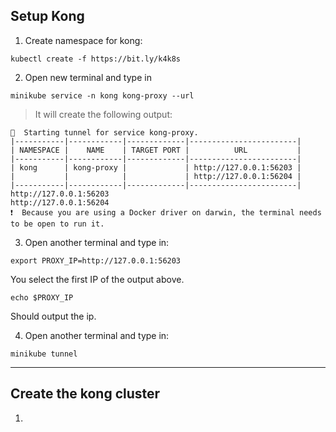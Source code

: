 ## Setup Kong

1. Create namespace for kong:
```
kubectl create -f https://bit.ly/k4k8s
```

2. Open new terminal and type in
```
minikube service -n kong kong-proxy --url
```
> It will create the following output:

```
🏃  Starting tunnel for service kong-proxy.
|-----------|------------|-------------|------------------------|
| NAMESPACE |    NAME    | TARGET PORT |          URL           |
|-----------|------------|-------------|------------------------|
| kong      | kong-proxy |             | http://127.0.0.1:56203 |
|           |            |             | http://127.0.0.1:56204 |
|-----------|------------|-------------|------------------------|
http://127.0.0.1:56203
http://127.0.0.1:56204
❗  Because you are using a Docker driver on darwin, the terminal needs to be open to run it.
```

3. Open another terminal and type in:

```
export PROXY_IP=http://127.0.0.1:56203
```
You select the first IP of the output above.

```
echo $PROXY_IP
```
Should output the ip.

4. Open another terminal and type in:

```
minikube tunnel
```

--- 


## Create the kong cluster

1.
